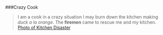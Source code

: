 ###Crazy Cook
>I am a cook in a crazy situation I may burn down the kitchen making *duck a la orange*.
The **firemen** came to rescue me and my kitchen.
[Photo of Kitchen Disaster](https://help.github.com/articles/markdown-basics/)
